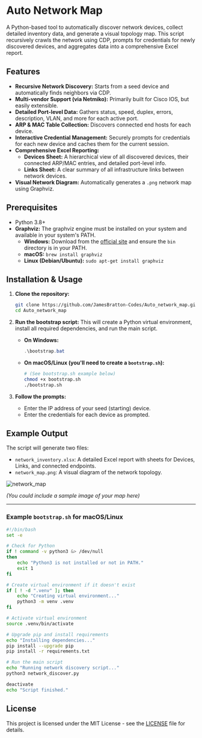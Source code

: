 # Auto Network Map

A Python-based tool to automatically discover network devices, collect detailed inventory data, and generate a visual topology map. This script recursively crawls the network using CDP, prompts for credentials for newly discovered devices, and aggregates data into a comprehensive Excel report.

## Features

-   **Recursive Network Discovery:** Starts from a seed device and automatically finds neighbors via CDP.
-   **Multi-vendor Support (via Netmiko):** Primarily built for Cisco IOS, but easily extensible.
-   **Detailed Port-level Data:** Gathers status, speed, duplex, errors, description, VLAN, and more for each active port.
-   **ARP & MAC Table Collection:** Discovers connected end hosts for each device.
-   **Interactive Credential Management:** Securely prompts for credentials for each new device and caches them for the current session.
-   **Comprehensive Excel Reporting:**
    -   **Devices Sheet:** A hierarchical view of all discovered devices, their connected ARP/MAC entries, and detailed port-level info.
    -   **Links Sheet:** A clear summary of all infrastructure links between network devices.
-   **Visual Network Diagram:** Automatically generates a `.png` network map using Graphviz.

## Prerequisites

-   Python 3.8+
-   **Graphviz:** The graphviz engine must be installed on your system and available in your system's PATH.
    -   **Windows:** Download from the [official site](https://graphviz.org/download/) and ensure the `bin` directory is in your PATH.
    -   **macOS:** `brew install graphviz`
    -   **Linux (Debian/Ubuntu):** `sudo apt-get install graphviz`

## Installation & Usage

1.  **Clone the repository:**
    ```bash
    git clone https://github.com/JamesBratton-Codes/Auto_network_map.git
    cd Auto_network_map
    ```

2.  **Run the bootstrap script:**
    This will create a Python virtual environment, install all required dependencies, and run the main script.

    -   **On Windows:**
        ```powershell
        .\bootstrap.bat
        ```
    -   **On macOS/Linux (you'll need to create a `bootstrap.sh`):**
        ```bash
        # (See bootstrap.sh example below)
        chmod +x bootstrap.sh
        ./bootstrap.sh
        ```

3.  **Follow the prompts:**
    -   Enter the IP address of your seed (starting) device.
    -   Enter the credentials for each device as prompted.

## Example Output

The script will generate two files:

-   `network_inventory.xlsx`: A detailed Excel report with sheets for Devices, Links, and connected endpoints.
-   `network_map.png`: A visual diagram of the network topology.
  
![network_map](https://github.com/user-attachments/assets/a3b7b0ba-d1d8-4577-a94b-945c0f9f229a)

*(You could include a sample image of your map here)*

---

### Example `bootstrap.sh` for macOS/Linux

```bash
#!/bin/bash
set -e

# Check for Python
if ! command -v python3 &> /dev/null
then
    echo "Python3 is not installed or not in PATH."
    exit 1
fi

# Create virtual environment if it doesn't exist
if [ ! -d ".venv" ]; then
    echo "Creating virtual environment..."
    python3 -m venv .venv
fi

# Activate virtual environment
source .venv/bin/activate

# Upgrade pip and install requirements
echo "Installing dependencies..."
pip install --upgrade pip
pip install -r requirements.txt

# Run the main script
echo "Running network discovery script..."
python3 network_discover.py

deactivate
echo "Script finished."
```

## License

This project is licensed under the MIT License - see the [LICENSE](LICENSE) file for details. 
